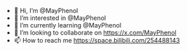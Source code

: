 - 👋 Hi, I’m @MayPhenol
- 👀 I’m interested in @MayPhenol
- 🌱 I’m currently learning @MayPhenol
- 💞️ I’m looking to collaborate on https://x.com/MayPhenol
- 📫 How to reach me https://space.bilibili.com/254488143

<!---
MayPhenol/MayPhenol is a ✨ special ✨ repository because its `README.md` (this file) appears on your GitHub profile.
You can click the Preview link to take a look at your changes.
--->
